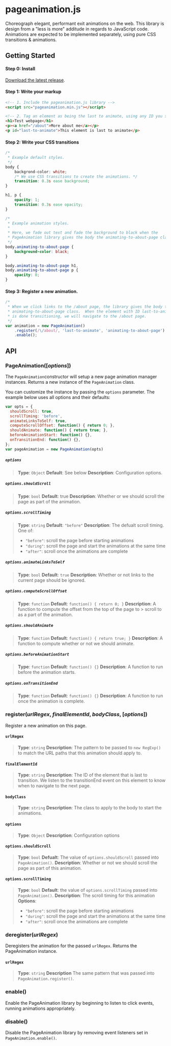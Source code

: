 pageanimation.js
===========================

Choreograph elegant, performant exit animations on the web. This library is design from a "less is more" additude in regards to JavaScript code. Animations are expected to be implemented separately, using pure CSS transitions & animations.

## Getting Started

#### Step 0: Install

[Download the latest release][download].

#### Step 1: Write your markup

```html
<!-- 1. Include the pageanimation.js library -->
<script src="pageanimation.min.js"></script>

<!-- 2. Tag an element as being the last to animate, using any ID you see fit -->
<h1>Test webpage</h1>
<p><a href="/about">More about me</a></p>
<p id="last-to-animate">This element is last to animate</p>

```

#### Step 2: Write your CSS transitions

```css
/*
 * Example default styles.
 */
body {
    backgrond-color: white;
    /* We use CSS transitions to create the animations. */
    transition: 0.3s ease background;
}

h1, p {
    opacity: 1;
    transition: 0.3s ease opacity;
}

/*
 * Example animation styles.
 * 
 * Here, we fade out text and fade the background to black when the
 * PageAnimation library gives the body the animating-to-about-page class.
 */
body.animating-to-about-page {
    background-color: black;
}

body.animating-to-about-page h1, 
body.animating-to-about-page p {
    opacity: 0;
}
```

#### Step 3: Register a new animation.

```js
/*
 * When we click links to the /about page, the library gives the body the 
 * animating-to-about-page class.  When the element with ID last-to-animate
 * is done transitioning, we will navigate to the /about page.
 */
var animation = new PageAnimation()
    .register(/\/about/, 'last-to-animate', 'animating-to-about-page')
    .enable();
```


## API

### PageAnimation([_options_])

The `PageAnimation`constructor will setup a new page animation manager instances. Returns a new instance of the `PageAnimation` class.

You can customize the instance by passing the `options` parameter. The example below uses all options and their defaults:

```javascript
var opts = {
  shouldScroll: true,
  scrollTiming: 'before',
  animateLinksToSelf: true,
  computeScrollOffset: function() { return 0; },
  shouldAnimate: function() { return true; },
  beforeAnimationStart: function() {},
  onTransitionEnd: function() {},
};
var pageAnimation = new PageAnimation(opts)
```

##### `options`
> **Type**: `Object`
> **Default**: See below
> **Description**: Configuration options.

##### `options.shouldScroll`
> **Type**: `bool`
> **Default**: true
> **Description**: Whether or we should scroll the page as part of the animation.

##### `options.scrollTiming`
> **Type**: `string`
> **Default**: `"before"`
> **Description**: The defualt scroll timing.  One of:
> 
> - `"before"`: scroll the page before starting animations
> - `"during"`: scroll the page and start the animations at the same time
> - `"after"`: scroll once the animations are complete
> 

##### `options.animateLinksToSelf`
> **Type**: `bool`
> **Default**: `true`
> **Description**: Whether or not links to the current page should be ignored.

##### `options.computeScrollOffset`
> **Type**: `function`
> **Default**: `function() { return 0; }`
**Description**: A function to compute the offset from the top of the page to > scroll to as a part of the animation.

##### `options.shouldAnimate`
> **Type**: `function`
> **Default**: `function() { return true; }`
> **Description**: A function to compute whether or not we should animate.

##### `options.beforeAnimationStart`
> **Type**: `function`
> **Default**: `function() {}`
> **Description**: A function to run before the animation starts.

##### `options.onTransitionEnd`
> **Type**: `function`
> **Default**: `function() {}`
> **Description**: A function to run once the animation is complete.

### register(_urlRegex_, _finalElementId_, _bodyClass_, [_options_])

Register a new animation on this page.


#### `urlRegex`
> **Type**: `string`
> **Description**: The pattern to be passed to `new RegExp()` to match the URL paths that this animation should apply to.

#### `finalElementId`
> **Type**: `string`
> **Description**: The ID of the element that is last to transition. We listen to the transitionEnd event on this element to know when to navigate to the next page.

#### `bodyClass`
> **Type**: `string`
> **Description**: The class to apply to the body to start the animations.

#### `options`
> **Type**: `Object`
> **Description**: Configuration options

#### `options.shouldScroll`
> **Type**: `bool`
> **Defualt**: The value of `options.shouldScroll` passed into `PageAnimation()`.
> **Description**: Whether or not we should scroll the page as part of this animation. 

#### `options.scrollTiming`
> **Type**: `bool`
> **Default**: the value of `options.scrollTiming` passed into `PageAnimation()`.
> **Description**: The scroll timing for this animation
> **Options**:
> 
> - `"before"`: scroll the page before starting animations
> - `"during"`: scroll the page and start the animations at the same time
> - `"after"`: scroll once the animations are complete

### deregister(_urlRegex_)
Deregisters the animation for the passed `urlRegex`. Returns the PageAnimation instance.

#### `urlRegex`
> **Type**: `string`
> **Description** The same pattern that was passed into `PageAnimation.register()`.

### enable()

Enable the PageAnimation library by beginning to listen to click events, running animations appropriately.

### disable()

Disable the PageAnimation library by removing event listeners set in `PageAnimation.enable()`.

[download]: https://github.com/minimill/pageanimation.js/releases/download/v0.1/pageanimation.min.js
